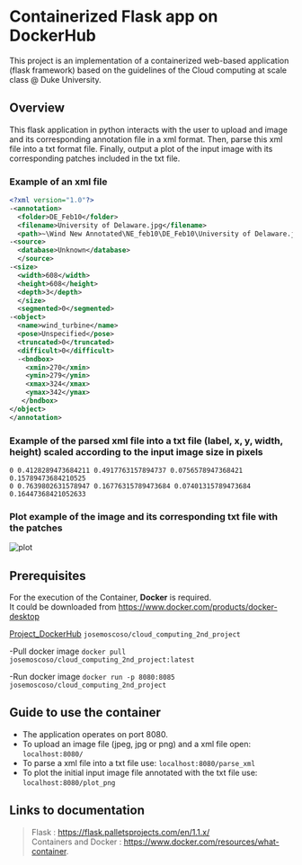 # Containerized Flask app on DockerHub
This project is an implementation of a containerized web-based application (flask framework) based on the guidelines of the Cloud computing at scale class @ Duke University.

## Overview
This flask application in python interacts with the user to upload and image and its corresponding annotation file in a xml format. Then, parse this xml file into a txt format file. Finally, output a plot of the input image with its corresponding patches included in the txt file.

### Example of an xml file

```xml
<?xml version="1.0"?>
-<annotation>
  <folder>DE_Feb10</folder>
  <filename>University of Delaware.jpg</filename>
  <path>~\Wind New Annotated\NE_feb10\DE_Feb10\University of Delaware.jpg</path>
-<source>
  <database>Unknown</database>
  </source>
-<size>
  <width>608</width>
  <height>608</height>
  <depth>3</depth>
  </size>
  <segmented>0</segmented>
-<object>
  <name>wind_turbine</name>
  <pose>Unspecified</pose>
  <truncated>0</truncated>
  <difficult>0</difficult>
  -<bndbox>
    <xmin>270</xmin>
    <ymin>279</ymin>
    <xmax>324</xmax>
    <ymax>342</ymax>
   </bndbox>
</object>
</annotation>
```

### Example of the parsed xml file into a txt file (label, x, y, width, height) scaled according to the input image size in pixels

```
0 0.4128289473684211 0.4917763157894737 0.0756578947368421 0.15789473684210525
0 0.7639802631578947 0.16776315789473684 0.07401315789473684 0.16447368421052633
```

### Plot example of the image and its corresponding txt file with the patches
![plot](img_path/plot_png_example.png)

## Prerequisites

For the execution of the Container, **Docker** is required.    
It could be downloaded from https://www.docker.com/products/docker-desktop

[Project_DockerHub](https://hub.docker.com/r/josemoscoso/cloud_computing_2nd_project/tags?page=1&ordering=last_updated)
```josemoscoso/cloud_computing_2nd_project```

-Pull docker image
```docker pull josemoscoso/cloud_computing_2nd_project:latest```

-Run docker image
```docker run -p 8080:8085 josemoscoso/cloud_computing_2nd_project```

## Guide to use the container

* The application  operates on port 8080.      
* To upload an image file (jpeg, jpg or png) and a xml file open:
```localhost:8080/```
* To parse a xml file into a txt file use:
```localhost:8080/parse_xml```
* To plot the initial input image file annotated with the txt file use:
```localhost:8080/plot_png```

## Links to documentation

> Flask :  https://flask.palletsprojects.com/en/1.1.x/    
> Containers and Docker : https://www.docker.com/resources/what-container.
